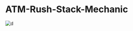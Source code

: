 # ATM-Rush-Stack-Mechanic

![d](https://github.com/bozalp/ATM-Rush-Stack-Mechanic/blob/main/ATM-rush-StackMechanic.gif)
